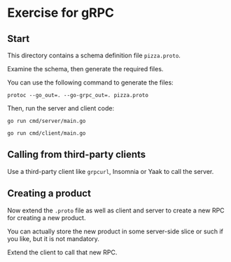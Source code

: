 # Exercise for gRPC

## Start

This directory contains a schema definition file `pizza.proto`.

Examine the schema, then generate the required files.

You can use the following command to generate the files:

```shell
protoc --go_out=. --go-grpc_out=. pizza.proto
```

Then, run the server and client code:

```shell
go run cmd/server/main.go
```

```shell
go run cmd/client/main.go
```

## Calling from third-party clients

Use a third-party client like `grpcurl`, Insomnia or Yaak to call the server.

## Creating a product

Now extend the `.proto` file as well as client and server to create a new RPC
for creating a new product.

You can actually store the new product in some server-side slice or such if you like, but it is not
mandatory.

Extend the client to call that new RPC.
